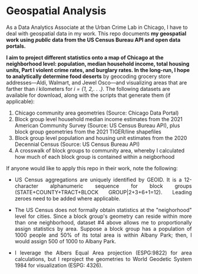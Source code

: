 # Geospatial Analysis

As a Data Analytics Associate at the Urban Crime Lab in Chicago, I have to deal with geospatial data in my work. This repo documents **my geospatial work using *public* data from the US Census Bureau API and open data portals.**

**I aim to project different statistics onto a map of Chicago at the neighborhood level: population, median household income, total housing units, Part I violent crime rates, and burglary rates. In the long-run, I hope to analytically determine food deserts** by geocoding grocery store addresses&mdash;Aldi, Walmart, and Jewel Osco&mdash;and visualizing areas that are farther than *i* kilometers for *i = {1, 2,. . .}.* The following datasets are available for download, along with the scripts that generate them (if applicable):

1. Chicago community area geometries (Source: Chicago Data Portal)
2. Block group level household median income estimates from the 2021 American Community Survey (Source: US Census Bureau API), plus block group geometries from the 2021 TIGER/line shapefiles
3. Block group level population and housing unit estimates from the 2020 Decennial Census (Source: US Census Bureau API)
4. A crosswalk of block groups to community area, whereby I calculated how much of each block group is contained within a neigborhood

If anyone would like to apply this repo in their work, note the following:
<div style="text-align: justify;">
  
- US Census aggregations are uniquely identified by GEOID. It is a 12-character alphanumeric sequence for block groups (STATE+COUNTY+TRACT+BLOCK GROUP|2+3+6+1=12). Leading zeroes need to be added where applicable.

- The US Census does not formally obtain statistics at the "neighorhood" level for cities. Since a block group's geometry can reside within more than one neighborhood, dataset #4 above allows me to proportionally assign statistics by area. Suppose a block group has a population of 1000 people and 50% of its total area is within Albany Park; then, I would assign 500 of 1000 to Albany Park.

- I leverage the Albers Equal Area projection (ESPG:9822) for area calculations, but I reproject the geometries to World Geodetic System 1984 for visualization (ESPG: 4326).
</div>
